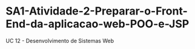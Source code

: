 # SA1-Atividade-2-Preparar-o-Front-End-da-aplicacao-web-POO-e-JSP
 UC 12 - Desenvolvimento de Sistemas Web
